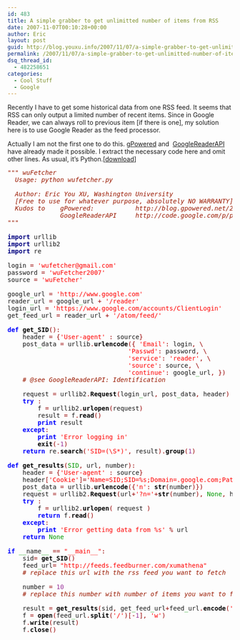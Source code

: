 ```yaml
---
id: 483
title: A simple grabber to get unlimitted number of items from RSS
date: 2007-11-07T00:10:28+00:00
author: Eric
layout: post
guid: http://blog.youxu.info/2007/11/07/a-simple-grabber-to-get-unlimitted-number-of-items-from-rss/
permalink: /2007/11/07/a-simple-grabber-to-get-unlimitted-number-of-items-from-rss/
dsq_thread_id:
  - 482258651
categories:
  - Cool Stuff
  - Google
---
```

Recently I have to get some historical data from one RSS feed. It seems that RSS can only output a limited number of recent items. Since in Google Reader, we can always roll to previous item [if there is one], my solution here is to use Google Reader as the feed processor.

Actually I am not the first one to do this. [gPowered](http://blog.gpowered.net/2007/08/google-reader-api-functions.html) and  [GoogleReaderAPI](http://code.google.com/p/pyrfeed/wiki/GoogleReaderAPI) have already made it possible. I extract the necessary code here and omit other lines. As usual, it&#8217;s Python.[[download](http://www.youxu.info/wufetcher.txt)]

<pre><tt><em><span style="color: #9a1900;">""" wuFetcher</span></em>
<em><span style="color: #9a1900;">	Usage: python wufetcher.py</span></em>

<em><span style="color: #9a1900;">	Author: Eric You XU, Washington University</span></em>
<em><span style="color: #9a1900;">	[Free to use for whatever purpose, absolutely NO WARRANTY]</span></em>
<em><span style="color: #9a1900;">	Kudos to 	gPowered: 			http://blog.gpowered.net/2007/08/google-reader-api-functions.html</span></em>
<em><span style="color: #9a1900;">				GoogleReaderAPI		http://code.google.com/p/pyrfeed/wiki/GoogleReaderAPI</span></em>
<em><span style="color: #9a1900;">"""</span></em>

<strong><span style="color: #000080;">import</span></strong> urllib
<strong><span style="color: #000080;">import</span></strong> urllib2
<strong><span style="color: #000080;">import</span></strong> re  

login <span style="color: #990000;">=</span> <span style="color: #ff0000;">'wufetcher@gmail.com'</span>
password <span style="color: #990000;">=</span> <span style="color: #ff0000;">'wuFetcher2007'</span>
source <span style="color: #990000;">=</span> <span style="color: #ff0000;">'wuFetcher'</span>

google<span style="color: #009900;">_</span>url <span style="color: #990000;">=</span> <span style="color: #ff0000;">'http://www.google.com'</span>
reader<span style="color: #009900;">_</span>url <span style="color: #990000;">=</span> google<span style="color: #009900;">_</span>url <span style="color: #990000;">+</span> <span style="color: #ff0000;">'/reader'</span>
login<span style="color: #009900;">_</span>url <span style="color: #990000;">=</span> <span style="color: #ff0000;">'https://www.google.com/accounts/ClientLogin'</span>
get<span style="color: #009900;">_</span>feed<span style="color: #009900;">_</span>url <span style="color: #990000;">=</span> reader<span style="color: #009900;">_</span>url <span style="color: #990000;">+</span> <span style="color: #ff0000;">'/atom/feed/'</span>

<strong><span style="color: #0000ff;">def</span></strong> <strong><span style="color: #000000;">get_SID</span></strong><span style="color: #990000;">():</span>
	header <span style="color: #990000;">=</span> <span style="color: #990000;">{</span><span style="color: #ff0000;">'User-agent'</span> <span style="color: #990000;">:</span> source<span style="color: #990000;">}</span>
	post<span style="color: #009900;">_</span>data <span style="color: #990000;">=</span> urllib<span style="color: #990000;">.</span><strong><span style="color: #000000;">urlencode</span></strong><span style="color: #990000;">({</span> <span style="color: #ff0000;">'Email'</span><span style="color: #990000;">:</span> login<span style="color: #990000;">,</span> <span style="color: #990000;">\</span>
								<span style="color: #ff0000;">'Passwd'</span><span style="color: #990000;">:</span> password<span style="color: #990000;">,</span> <span style="color: #990000;">\</span>
								<span style="color: #ff0000;">'service'</span><span style="color: #990000;">:</span> <span style="color: #ff0000;">'reader'</span><span style="color: #990000;">,</span> <span style="color: #990000;">\</span>
								<span style="color: #ff0000;">'source'</span><span style="color: #990000;">:</span> source<span style="color: #990000;">,</span> <span style="color: #990000;">\</span>
								<span style="color: #ff0000;">'continue'</span><span style="color: #990000;">:</span> google<span style="color: #009900;">_</span>url<span style="color: #990000;">,</span> <span style="color: #990000;">})</span>
	<em><span style="color: #9a1900;"># @see GoogleReaderAPI: Identification</span></em>

	request <span style="color: #990000;">=</span> urllib2<span style="color: #990000;">.</span><strong><span style="color: #000000;">Request</span></strong><span style="color: #990000;">(</span>login<span style="color: #009900;">_</span>url<span style="color: #990000;">,</span> post<span style="color: #009900;">_</span>data<span style="color: #990000;">,</span> header<span style="color: #990000;">)</span>
	<strong><span style="color: #0000ff;">try</span></strong> <span style="color: #990000;">:</span>
		f <span style="color: #990000;">=</span> urllib2<span style="color: #990000;">.</span><strong><span style="color: #000000;">urlopen</span></strong><span style="color: #990000;">(</span>request<span style="color: #990000;">)</span>
		result <span style="color: #990000;">=</span> f<span style="color: #990000;">.</span><strong><span style="color: #000000;">read</span></strong><span style="color: #990000;">()</span>
		<strong><span style="color: #0000ff;">print</span></strong> result
	<strong><span style="color: #0000ff;">except</span></strong><span style="color: #990000;">:</span>
		<strong><span style="color: #0000ff;">print</span></strong> <span style="color: #ff0000;">'Error logging in'</span>
		<strong><span style="color: #000000;">exit</span></strong><span style="color: #990000;">(-</span><span style="color: #993399;">1</span><span style="color: #990000;">)</span>
	<strong><span style="color: #0000ff;">return</span></strong> re<span style="color: #990000;">.</span><strong><span style="color: #000000;">search</span></strong><span style="color: #990000;">(</span><span style="color: #ff0000;">'SID=(\S*)'</span><span style="color: #990000;">,</span> result<span style="color: #990000;">).</span><strong><span style="color: #000000;">group</span></strong><span style="color: #990000;">(</span><span style="color: #993399;">1</span><span style="color: #990000;">)</span>

<strong><span style="color: #0000ff;">def</span></strong> <strong><span style="color: #000000;">get_results</span></strong><span style="color: #990000;">(</span><span style="color: #009900;">SID</span><span style="color: #990000;">,</span> url<span style="color: #990000;">,</span> number<span style="color: #990000;">):</span>
	header <span style="color: #990000;">=</span> <span style="color: #990000;">{</span><span style="color: #ff0000;">'User-agent'</span> <span style="color: #990000;">:</span> source<span style="color: #990000;">}</span>
	header<span style="color: #990000;">[</span><span style="color: #ff0000;">'Cookie'</span><span style="color: #990000;">]=</span><span style="color: #ff0000;">'Name=SID;SID=%s;Domain=.google.com;Path=/;Expires=160000000000'</span> <span style="color: #990000;">%</span> <span style="color: #009900;">SID</span>
	post<span style="color: #009900;">_</span>data <span style="color: #990000;">=</span> urllib<span style="color: #990000;">.</span><strong><span style="color: #000000;">urlencode</span></strong><span style="color: #990000;">({</span><span style="color: #ff0000;">'n'</span><span style="color: #990000;">:</span> <strong><span style="color: #000000;">str</span></strong><span style="color: #990000;">(</span>number<span style="color: #990000;">)})</span>
	request <span style="color: #990000;">=</span> urllib2<span style="color: #990000;">.</span><strong><span style="color: #000000;">Request</span></strong><span style="color: #990000;">(</span>url<span style="color: #990000;">+</span><span style="color: #ff0000;">'?n='</span><span style="color: #990000;">+</span><strong><span style="color: #000000;">str</span></strong><span style="color: #990000;">(</span>number<span style="color: #990000;">),</span> <span style="color: #009900;">None</span><span style="color: #990000;">,</span> header<span style="color: #990000;">)</span>
	<strong><span style="color: #0000ff;">try</span></strong> <span style="color: #990000;">:</span>
		f <span style="color: #990000;">=</span> urllib2<span style="color: #990000;">.</span><strong><span style="color: #000000;">urlopen</span></strong><span style="color: #990000;">(</span> request <span style="color: #990000;">)</span>
		<strong><span style="color: #0000ff;">return</span></strong> f<span style="color: #990000;">.</span><strong><span style="color: #000000;">read</span></strong><span style="color: #990000;">()</span>
	<strong><span style="color: #0000ff;">except</span></strong><span style="color: #990000;">:</span>
		<strong><span style="color: #0000ff;">print</span></strong> <span style="color: #ff0000;">'Error getting data from %s'</span> <span style="color: #990000;">%</span> url
	<strong><span style="color: #0000ff;">return</span></strong> <span style="color: #009900;">None</span>

<strong><span style="color: #0000ff;">if</span></strong> <span style="color: #009900;">__</span>name<span style="color: #009900;">__</span> <span style="color: #990000;">==</span> <span style="color: #ff0000;">"__main__"</span><span style="color: #990000;">:</span>
	sid<span style="color: #990000;">=</span> <strong><span style="color: #000000;">get_SID</span></strong><span style="color: #990000;">()</span>
	feed<span style="color: #009900;">_</span>url<span style="color: #990000;">=</span> <span style="color: #ff0000;">"http://feeds.feedburner.com/xumathena"</span>
	<em><span style="color: #9a1900;"># replace this url with the rss feed you want to fetch</span></em>

	number <span style="color: #990000;">=</span> <span style="color: #993399;">10</span>
	<em><span style="color: #9a1900;"># replace this number with number of items you want to fetch</span></em>

	result <span style="color: #990000;">=</span> <strong><span style="color: #000000;">get_results</span></strong><span style="color: #990000;">(</span>sid<span style="color: #990000;">,</span> get<span style="color: #009900;">_</span>feed<span style="color: #009900;">_</span>url<span style="color: #990000;">+</span>feed<span style="color: #009900;">_</span>url<span style="color: #990000;">.</span><strong><span style="color: #000000;">encode</span></strong><span style="color: #990000;">(</span><span style="color: #ff0000;">'utf-8'</span><span style="color: #990000;">),</span> number<span style="color: #990000;">)</span>
	f <span style="color: #990000;">=</span> <strong><span style="color: #000000;">open</span></strong><span style="color: #990000;">(</span>feed<span style="color: #009900;">_</span>url<span style="color: #990000;">.</span><strong><span style="color: #000000;">split</span></strong><span style="color: #990000;">(</span><span style="color: #ff0000;">'/'</span><span style="color: #990000;">)[-</span><span style="color: #993399;">1</span><span style="color: #990000;">],</span> <span style="color: #ff0000;">'w'</span><span style="color: #990000;">)</span>
	f<span style="color: #990000;">.</span><strong><span style="color: #000000;">write</span></strong><span style="color: #990000;">(</span>result<span style="color: #990000;">)</span>
	f<span style="color: #990000;">.</span><strong><span style="color: #000000;">close</span></strong><span style="color: #990000;">()</span> </tt></pre>